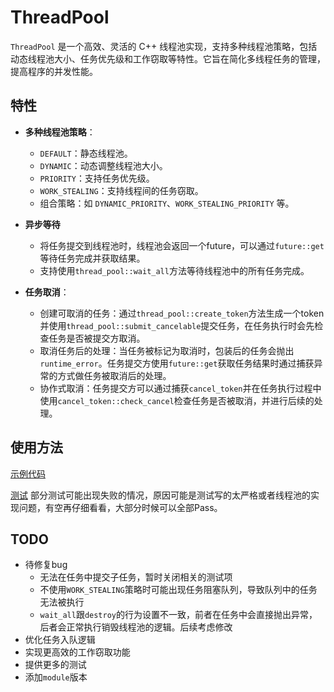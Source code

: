 # ThreadPool

`ThreadPool` 是一个高效、灵活的 C++ 线程池实现，支持多种线程池策略，包括动态线程池大小、任务优先级和工作窃取等特性。它旨在简化多线程任务的管理，提高程序的并发性能。

## 特性

- **多种线程池策略**：
  - `DEFAULT`：静态线程池。
  - `DYNAMIC`：动态调整线程池大小。
  - `PRIORITY`：支持任务优先级。
  - `WORK_STEALING`：支持线程间的任务窃取。
  - 组合策略：如 `DYNAMIC_PRIORITY`、`WORK_STEALING_PRIORITY` 等。

- **异步等待**
  - 将任务提交到线程池时，线程池会返回一个future，可以通过`future::get`等待任务完成并获取结果。
  - 支持使用`thread_pool::wait_all`方法等待线程池中的所有任务完成。

- **任务取消**：
  - 创建可取消的任务：通过`thread_pool::create_token`方法生成一个token并使用`thread_pool::submit_cancelable`提交任务，在任务执行时会先检查任务是否被提交方取消。
  - 取消任务后的处理：当任务被标记为取消时，包装后的任务会抛出`runtime_error`。任务提交方使用`future::get`获取任务结果时通过捕获异常的方式做任务被取消后的处理。
  - 协作式取消：任务提交方可以通过捕获`cancel_token`并在任务执行过程中使用`cancel_token::check_cancel`检查任务是否被取消，并进行后续的处理。

## 使用方法

[示例代码](example/example.cpp) 

[测试](test/thread_pool_tests.cpp) 部分测试可能出现失败的情况，原因可能是测试写的太严格或者线程池的实现问题，有空再仔细看看，大部分时候可以全部Pass。

## TODO

- 待修复bug
	- 无法在任务中提交子任务，暂时关闭相关的测试项
	- 不使用`WORK_STEALING`策略时可能出现任务阻塞队列，导致队列中的任务无法被执行
	- `wait_all`跟`destroy`的行为设置不一致，前者在任务中会直接抛出异常，后者会正常执行销毁线程池的逻辑。后续考虑修改
- 优化任务入队逻辑
- 实现更高效的工作窃取功能
- 提供更多的测试
- 添加`module`版本